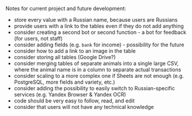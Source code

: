 Notes for current project and future development:

* store every value with a Russian name, because users are Russians
* provide users with a link to the tables even if they do not add anything
* consider creating a second bot or second function - a bot for feedback (for users, not staff)
* consider adding fields (e.g. `bank` for income) - possibility for the future
* consider how to add a link to an image in the table
* consider storing all tables (Google Drive?)
* consider merging tables of separate animals into a single large CSV, where the animal name is in a column to separate actual transactions
* consider scaling to a more complex one if Sheets are not enough (e.g. PostgreSQL, more fields and variety, etc.)
* consider adding the possibility to easily switch to Russian-specific services (e.g. Yandex Browser & Yandex OCR)
* code should be very easy to follow, read, and edit
* consider that users will not have any technical knowledge